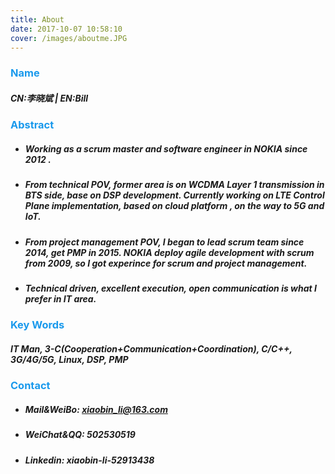 ```yaml
---
title: About
date: 2017-10-07 10:58:10
cover: /images/aboutme.JPG  
---
```


### **<font color=#1999EC>Name </font>**

##### CN:李晓斌 | EN:Bill

### **<font color=#1999EC>Abstract</font>**
* ##### Working as a scrum master and software engineer in NOKIA since 2012 . 
* ##### From technical POV,  former area is on WCDMA Layer 1 transmission in BTS side, base on DSP development. Currently working  on LTE Control Plane implementation, based on cloud platform , on the way to 5G and IoT.
* ##### From project management POV, I began to lead scrum team since 2014, get PMP in 2015. NOKIA deploy agile development with scrum from 2009, so I got experince for scrum and project management.
* ##### Technical driven, excellent execution, open communication is what I prefer in IT area.

### **<font color=#1999EC>Key Words</font>**
##### IT Man, 3-C(Cooperation+Communication+Coordination), C/C++, 3G/4G/5G, Linux, DSP, PMP

### **<font color=#1999EC>Contact</font>**
* ##### Mail&WeiBo: xiaobin_li@163.com
* #####	WeiChat&QQ: 502530519
* #####	Linkedin: 	xiaobin-li-52913438
